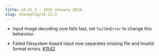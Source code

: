 ```yaml
---
title: v0.21.3 - 19th January 2019
slug: changelog/v0.21.3
---
```


* Input image decoding now fails fast, set `failOnError` to change this behaviour.

* Failed filesystem-based input now separates missing file and invalid format errors.
  [#1542](https://github.com/lovell/sharp/issues/1542)
